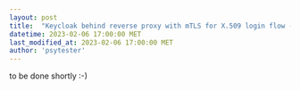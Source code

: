 ```yaml
---
layout: post
title:  "Keycloak behind reverse proxy with mTLS for X.509 login flow --> Possible vulnerability to bypass or spoof the X.509 credentials"
datetime: 2023-02-06 17:00:00 MET
last_modified_at: 2023-02-06 17:00:00 MET
author: 'psytester'
---
```


to be done shortly :-)
